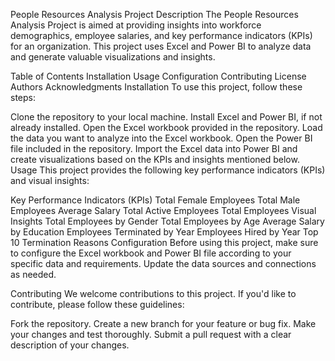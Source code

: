 People Resources Analysis Project
Description
The People Resources Analysis Project is aimed at providing insights into workforce demographics, employee salaries, and key performance indicators (KPIs) for an organization. This project uses Excel and Power BI to analyze data and generate valuable visualizations and insights.

Table of Contents
Installation
Usage
Configuration
Contributing
License
Authors
Acknowledgments
Installation
To use this project, follow these steps:

Clone the repository to your local machine.
Install Excel and Power BI, if not already installed.
Open the Excel workbook provided in the repository.
Load the data you want to analyze into the Excel workbook.
Open the Power BI file included in the repository.
Import the Excel data into Power BI and create visualizations based on the KPIs and insights mentioned below.
Usage
This project provides the following key performance indicators (KPIs) and visual insights:

Key Performance Indicators (KPIs)
Total Female Employees
Total Male Employees
Average Salary
Total Active Employees
Total Employees
Visual Insights
Total Employees by Gender
Total Employees by Age
Average Salary by Education
Employees Terminated by Year
Employees Hired by Year
Top 10 Termination Reasons
Configuration
Before using this project, make sure to configure the Excel workbook and Power BI file according to your specific data and requirements. Update the data sources and connections as needed.

Contributing
We welcome contributions to this project. If you'd like to contribute, please follow these guidelines:

Fork the repository.
Create a new branch for your feature or bug fix.
Make your changes and test thoroughly.
Submit a pull request with a clear description of your changes.
